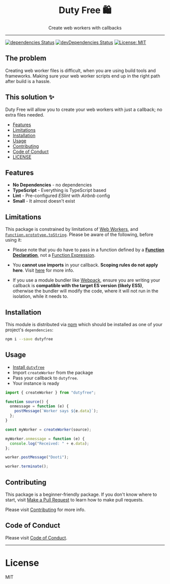 <div align="center">
<h1>Duty Free 🛍️</h1>

<p> Create web workers with callbacks  </p>
</div>

---

[![dependencies Status](https://david-dm.org/flexdinesh/npm-module-boilerplate/status.svg)](https://david-dm.org/parsasi/dutyfree) [![devDependencies Status](https://status.david-dm.org/gh/parsasi/dutyfree.svg?type=dev)](https://david-dm.org/parsasi/dutyfree?type=dev) [![License: MIT](https://img.shields.io/badge/License-MIT-blue.svg)](https://opensource.org/licenses/MIT)

## The problem

Creating web worker files is difficult, when you are using build tools and frameworks. Making sure your web worker scripts end up in the right path after build is a hassle.

## This solution ✨

Duty Free will allow you to create your web workers with just a callback; no extra files needed.

- [Features](#features)
- [Limitations](#limitations)
- [Installation](#installation)
- [Usage](#usage)
- [Contributing](#contributing)
- [Code of Conduct](#code-of-conduct)
- [LICENSE](#license)

## Features

- **No Dependencies** - no dependencies
- **TypeScript** - Everything is TypeScript based
- **Lint** - Pre-configured _ESlint_ with _Airbnb_ config
- **Small** - It almost doesn't exist

## Limitations
This package is constrained by limitations of [Web Workers](https://developer.mozilla.org/en-US/docs/Web/API/Web_Workers_API/Using_web_workers), and [`Function.prototype.toString`](https://developer.mozilla.org/en-US/docs/Web/JavaScript/Reference/Global_Objects/Function/toString). Please be aware of the following, before using it:

 - Please note that you do have to pass in a function defined by a [**Function Declaration**](https://developer.mozilla.org/en-US/docs/Web/JavaScript/Reference/Statements/function), not a [Function Expression](https://developer.mozilla.org/en-US/docs/Web/JavaScript/Reference/Operators/function).

- You **cannot use imports** in your callback. **Scoping rules do not apply here**. Visit [here](https://developer.mozilla.org/en-US/docs/Web/API/Web_Workers_API/Using_web_workers#web_workers_api) for more info.

- If you use a module bundler like [Webpack](https://webpack.js.org/), ensure you are writing your callback is **compatible with the target ES version (likely ES5)**, otherwise the bundler will modify the code, where it will not run in the isolation, while it needs to. 

## Installation

This module is distributed via [npm](https://www.npmjs.com/) which should be installed as one of your project's `dependencies`: 

```bash
npm i --save dutyfree
```

## Usage

- [Install `dutyfree`](#installation)
- Import `createWorker` from the package
- Pass your callback to `dutyfree`.
- Your instance is ready

```ts
import { createWorker } from "dutyfree";

function source() {
  onmessage = function (e) {
    postMessage(`Worker says ${e.data}`);
  };
}

const myWorker = createWorker(source);

myWorker.onmessage = function (e) {
  console.log("Received: " + e.data);
};

worker.postMessage("Dooti");

worker.terminate();
```

## Contributing

This package is a beginner-friendly package. If you don't know where to start, visit [Make a Pull Request](https://makeapullrequest.com/) to learn how to make pull requests.

Please visit [Contributing](CONTRIBUTING.md) for more info.

## Code of Conduct

Please visit [Code of Conduct](CODE_OF_CONDUCT.md).

---

# License

MIT
